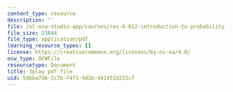 ```yaml
---
content_type: resource
description: ''
file: /ol-ocw-studio-app/courses/res-6-012-introduction-to-probability-spring-2018/5d6ba7d61c7b74f19d2bd41451d215c7_xi_iT9Rh434.pdf
file_size: 23844
file_type: application/pdf
learning_resource_types: []
license: https://creativecommons.org/licenses/by-nc-sa/4.0/
ocw_type: OCWFile
resourcetype: Document
title: 3play pdf file
uid: 5d6ba7d6-1c7b-74f1-9d2b-d41451d215c7
---
```

